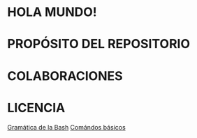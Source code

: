 # HOLA MUNDO!

# PROPÓSITO DEL REPOSITORIO

# COLABORACIONES

# LICENCIA

[Gramática de la Bash](gramatica.md)
[Comándos básicos](comandos1.md)
